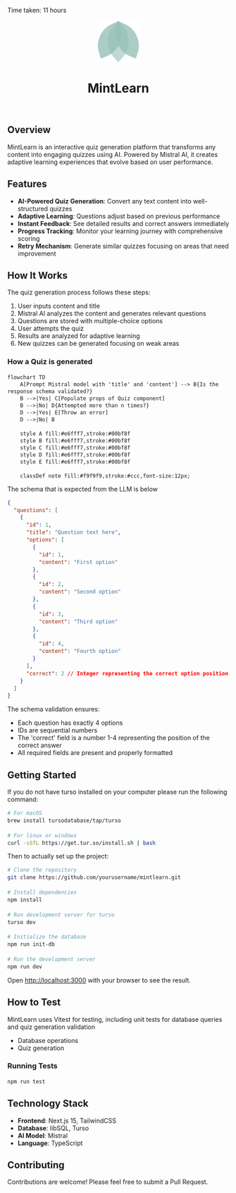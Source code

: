 Time taken: 11 hours

<div align="center">
  <img src="public/mintlearn-logo.svg" height="96">
  <h1 align="center">MintLearn</h1>
</div>

<br/>

## Overview

MintLearn is an interactive quiz generation platform that transforms any content into engaging quizzes using AI. Powered by Mistral AI, it creates adaptive learning experiences that evolve based on user performance.

## Features

- **AI-Powered Quiz Generation**: Convert any text content into well-structured quizzes
- **Adaptive Learning**: Questions adjust based on previous performance
- **Instant Feedback**: See detailed results and correct answers immediately
- **Progress Tracking**: Monitor your learning journey with comprehensive scoring
- **Retry Mechanism**: Generate similar quizzes focusing on areas that need improvement

## How It Works

The quiz generation process follows these steps:

1. User inputs content and title
2. Mistral AI analyzes the content and generates relevant questions
3. Questions are stored with multiple-choice options
4. User attempts the quiz
5. Results are analyzed for adaptive learning
6. New quizzes can be generated focusing on weak areas

### How a Quiz is generated

```mermaid
flowchart TD
    A[Prompt Mistral model with 'title' and 'content'] --> B{Is the response schema validated?}
    B -->|Yes| C[Populate props of Quiz component]
    B -->|No| D{Attempted more than n times?}
    D -->|Yes| E[Throw an error]
    D -->|No| B

    style A fill:#e6fff7,stroke:#00bf8f
    style B fill:#e6fff7,stroke:#00bf8f
    style C fill:#e6fff7,stroke:#00bf8f
    style D fill:#e6fff7,stroke:#00bf8f
    style E fill:#e6fff7,stroke:#00bf8f

    classDef note fill:#f9f9f9,stroke:#ccc,font-size:12px;
```

The schema that is expected from the LLM is below

```json
{
  "questions": [
    {
      "id": 1,
      "title": "Question text here",
      "options": [
        {
          "id": 1,
          "content": "First option"
        },
        {
          "id": 2,
          "content": "Second option"
        },
        {
          "id": 3,
          "content": "Third option"
        },
        {
          "id": 4,
          "content": "Fourth option"
        }
      ],
      "correct": 2 // Integer representing the correct option position (1-4)
    }
  ]
}
```

The schema validation ensures:

- Each question has exactly 4 options
- IDs are sequential numbers
- The 'correct' field is a number 1-4 representing the position of the correct answer
- All required fields are present and properly formatted

## Getting Started

If you do not have turso installed on your computer please run the following command:

```bash
# For macOS
brew install tursodatabase/tap/turso

# For linux or windows
curl -sSfL https://get.tur.so/install.sh | bash
```

Then to actually set up the project:

```bash
# Clone the repository
git clone https://github.com/yourusername/mintlearn.git

# Install dependencies
npm install

# Run development server for turso
turso dev

# Initialize the database
npm run init-db

# Run the development server
npm run dev
```

Open [http://localhost:3000](http://localhost:3000) with your browser to see the result.

## How to Test

MintLearn uses Vitest for testing, including unit tests for database queries and quiz generation validation

- Database operations
- Quiz generation

### Running Tests

```bash
npm run test
```

## Technology Stack

- **Frontend**: Next.js 15, TailwindCSS
- **Database**: libSQL, Turso
- **AI Model**: Mistral
- **Language**: TypeScript

## Contributing

Contributions are welcome! Please feel free to submit a Pull Request.
